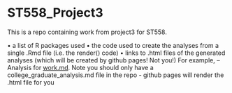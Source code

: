 # ST558_Project3

This is a repo containing work from project3 for ST558.

• a list of R packages used
• the code used to create the analyses from a single .Rmd file (i.e. the render() code)
• links to .html files of the generated analyses (which will be created by github pages! Not you!) 
For example,
– Analysis for [work.md](work.html). 
Note you should only have a college_graduate_analysis.md file in the repo - github pages will render the .html file for you

